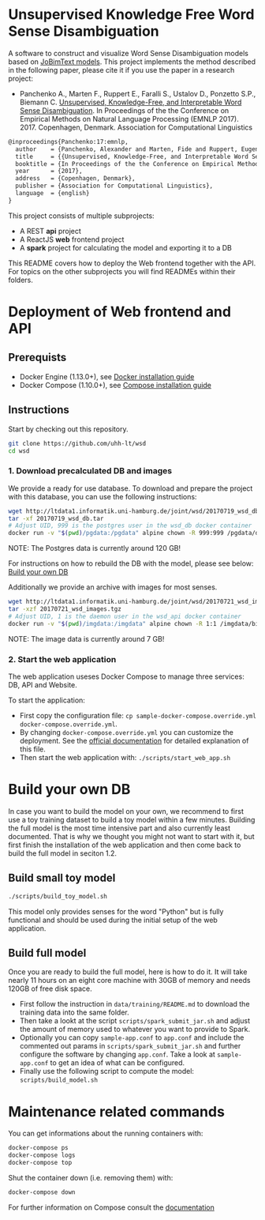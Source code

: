 # Unsupervised Knowledge Free Word Sense Disambiguation

A software to construct and visualize Word Sense Disambiguation models based on [JoBimText models](http://ltmaggie.informatik.uni-hamburg.de/jobimtext/). This project implements the method described in the following paper, please cite it if you use the paper in a research project:

* Panchenko A., Marten F., Ruppert E.,  Faralli S., Ustalov D., Ponzetto S.P., Biemann C. [Unsupervised, Knowledge-Free, and Interpretable Word Sense Disambiguation](https://arxiv.org/abs/1707.06878). In Proceedings of the the Conference on Empirical Methods on Natural Language Processing (EMNLP 2017). 2017. Copenhagen, Denmark. Association for Computational Linguistics

```latex
@inproceedings{Panchenko:17:emnlp,
  author    = {Panchenko, Alexander and Marten, Fide and Ruppert, Eugen and Faralli, Stefano  and Ustalov, Dmitry and Ponzetto, Simone Paolo and Biemann, Chris},
  title     = {{Unsupervised, Knowledge-Free, and Interpretable Word Sense Disambiguation}},
  booktitle = {In Proceedings of the the Conference on Empirical Methods on Natural Language Processing (EMNLP 2017)},
  year      = {2017},
  address   = {Copenhagen, Denmark},
  publisher = {Association for Computational Linguistics},
  language  = {english}
}
```

This project consists of multiple subprojects: 

- A REST **api** project
- A ReactJS **web** frontend project
- A **spark** project for calculating the model and exporting it to a DB

This README covers how to deploy the Web frontend together with the API.
For topics on the other subprojects you will find READMEs within their folders.

# Deployment of Web frontend and API

## Prerequists

- Docker Engine (1.13.0+), see [Docker installation guide](https://docs.docker.com/engine/installation/)
- Docker Compose (1.10.0+), see [Compose installation guide](https://docs.docker.com/compose/install/)

## Instructions

Start by checking out this repository.

```bash
git clone https://github.com/uhh-lt/wsd
cd wsd
```

### 1. Download precalculated DB and images

We provide a ready for use database. To download and prepare the project with this database, you can use the following instructions:

```bash
wget http://ltdata1.informatik.uni-hamburg.de/joint/wsd/20170719_wsd_db.tar
tar -xf 20170719_wsd_db.tar
# Adjust UID, 999 is the postgres user in the wsd_db docker container
docker run -v "$(pwd)/pgdata:/pgdata" alpine chown -R 999:999 /pgdata/data
```

NOTE: The Postgres data is currently around 120 GB!

For instructions on how to rebuild the DB with the model, please see below: [Build your own DB](#build-your-own-db)

Additionally we provide an archive with images for most senses.

```bash
wget http://ltdata1.informatik.uni-hamburg.de/joint/wsd/20170721_wsd_images.tgz
tar -xzf 20170721_wsd_images.tgz
# Adjust UID, 1 is the daemon user in the wsd_api docker container
docker run -v "$(pwd)/imgdata:/imgdata" alpine chown -R 1:1 /imgdata/bing
```

NOTE: The image data is currently around 7 GB!

### 2. Start the web application

The web application useses Docker Compose to manage three services: DB, API and Website.

To start the application:

- First copy the configuration file: `cp sample-docker-compose.override.yml docker-compose.override.yml`.
- By changing `docker-compose.override.yml` you can customize the deployment.
See the [official documentation](https://docs.docker.com/compose/compose-file/) for detailed explanation of this file.
- Then start the web application with: `./scripts/start_web_app.sh`

# Build your own DB

In case you want to build the model on your own, we recommend to first use a toy training dataset to build a toy model within a few minutes. Building the full model is the most time intensive part and also currently least documented. That is why we thought you might not want to start with it, but first finish the installation of the web application and then come back to build the full model in seciton 1.2.

## Build small toy model
```bash
./scripts/build_toy_model.sh
```
This model only provides senses for the word "Python" but is fully functional and should be used during the initial setup of the web application.

## Build full model

Once you are ready to build the full model, here is how to do it. It will take nearly 11 hours on an eight core machine with 30GB of memory and needs 120GB of free disk space.

- First follow the instruction in `data/training/README.md` to download the training data into the same folder.
- Then take a lookt at the script `scripts/spark_submit_jar.sh` and adjust the amount of memory used to whatever you want to provide to Spark.
- Optionally you can copy `sample-app.conf` to `app.conf` and include the commented out params in `scripts/spark_submit_jar.sh` and further configure the software by changing `app.conf`. Take a look at `sample-app.conf` to get an idea of what can be configured.
- Finally use the following script to compute the model: `scripts/build_model.sh`

# Maintenance related commands

You can get informations about the running containers with:
```bash
docker-compose ps
docker-compose logs
docker-compose top
```

Shut the container down (i.e. removing them) with:
```bash
docker-compose down
```

For further information on Compose consult the [documentation](https://docs.docker.com/compose/)
